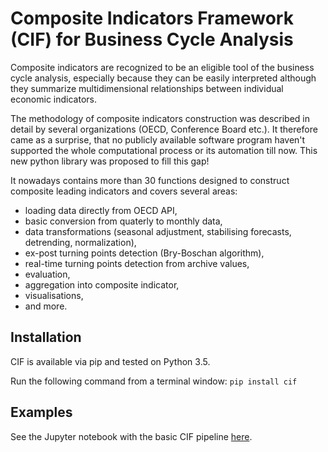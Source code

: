 # Composite Indicators Framework (CIF) for Business Cycle Analysis

Composite indicators are recognized to be an eligible tool of the business cycle analysis, especially because they can be easily interpreted although they summarize multidimensional relationships between individual economic indicators.

The methodology of composite indicators construction was described in detail by several organizations (OECD, Conference Board etc.). It therefore came as a surprise, that no publicly available software program haven't supported the whole computational process or its automation till now. This new python library was proposed to fill this gap!

It nowadays contains more than 30 functions designed to construct composite leading indicators and covers several areas:
- loading data directly from OECD API,
- basic conversion from quaterly to monthly data,
- data transformations (seasonal adjustment, stabilising forecasts, detrending, normalization),
- ex-post turning points detection (Bry-Boschan algorithm),
- real-time turning points detection from archive values,
- evaluation,
- aggregation into composite indicator,
- visualisations,
- and more.

## Installation

CIF is available via pip and tested on Python 3.5.

Run the following command from a terminal window: `pip install cif`


## Examples

See the Jupyter notebook with the basic CIF pipeline [here](https://github.com/LenkaV/CIF/blob/develop/examples/CI_minimalPipeline.ipynb).
